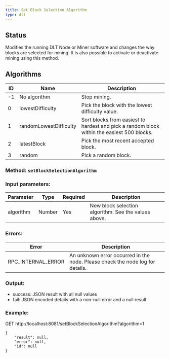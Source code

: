 ```yaml
---
title: Set Block Selection Algorithm
type: dlt
---
```

## Status
Modifies the running DLT Node or Miner software and changes the way blocks are selected for mining. It is also possible to activate or deactivate mining using this method.

## Algorithms

| ID  | Name | Description |
| --- | --- | --- |
| -1 | No algorithm | Stop mining. |
| 0 | lowestDifficulty | Pick the block with the lowest difficulty value. |
| 1 | randomLowestDifficulty | Sort blocks from easiest to hardest and pick a random block within the easiest 500 blocks. |
| 2 | latestBlock | Pick the most recent accepted block. |
| 3 | random | Pick a random block. |


### Method: `setBlockSelectionAlgorithm`
### Input parameters:

| Parameter | Type | Required | Description |
| --- | --- | --- | --- |
| algorithm | Number | Yes | New block selection algorithm. See the values above. |


### Errors:

| Error | Description |
| --- | --- |
| RPC_INTERNAL_ERROR | An unknown error occurred in the node. Please check the node log for details. |

### Output:
- success: JSON result with all null values
- fail: JSON encoded details with a non-null error and a null result

### Example:
GET http://localhost:8081/setBlockSelectionAlgorithm?algorithm=1
```
{
	"result": null,
	"error": null,
	"id": null
}
```
